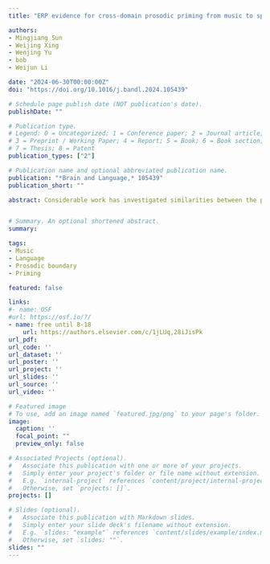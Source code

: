 ```yaml
---
title: "ERP evidence for cross-domain prosodic priming from music to speech"

authors:
- Mingjiang Sun
- Weijing Xing
- Wenjing Yu
- bob
- Weijun Li

date: "2024-06-30T00:00:00Z"
doi: "https://doi.org/10.1016/j.bandl.2024.105439"

# Schedule page publish date (NOT publication's date).
publishDate: ""

# Publication type.
# Legend: 0 = Uncategorized; 1 = Conference paper; 2 = Journal article;
# 3 = Preprint / Working Paper; 4 = Report; 5 = Book; 6 = Book section;
# 7 = Thesis; 8 = Patent
publication_types: ["2"]

# Publication name and optional abbreviated publication name.
publication: "*Brain and Language,* 105439"
publication_short: ""

abstract: Considerable work has investigated similarities between the processing of music and language, but it remains unclear whether typical, genuine music can influence speech processing via cross-domain priming. To investigate this, we measured ERPs to musical phrases and to syntactically ambiguous Chinese phrases that could be disambiguated by early or late prosodic boundaries. Musical primes also had either early or late prosodic boundaries and we asked participants to judge whether the prime and target have the same structure. Within musical phrases, prosodic boundaries elicited reduced N1 and enhanced P2 components (relative to the no-boundary condition) and musical phrases with late boundaries exhibited a closure positive shift (CPS) component. More importantly, primed target phrases elicited a smaller CPS compared to non-primed phrases, regardless of the type of ambiguous phrase. These results suggest that prosodic priming can occur across domains, supporting the existence of common neural processes in music and language processing. 


# Summary. An optional shortened abstract.
summary:

tags:
- Music
- Language
- Prosodic boundary
- Priming

featured: false

links:
#- name: OSF
#url: https://osf.io/?/
- name: free until 8-18
	url: https://authors.elsevier.com/c/1jLUq,28iJisPk
url_pdf: 
url_code: ''
url_dataset: ''
url_poster: ''
url_project: ''
url_slides: ''
url_source: ''
url_video: ''

# Featured image
# To use, add an image named `featured.jpg/png` to your page's folder. 
image:
  caption: ''
  focal_point: ""
  preview_only: false

# Associated Projects (optional).
#   Associate this publication with one or more of your projects.
#   Simply enter your project's folder or file name without extension.
#   E.g. `internal-project` references `content/project/internal-project/index.md`.
#   Otherwise, set `projects: []`.
projects: []

# Slides (optional).
#   Associate this publication with Markdown slides.
#   Simply enter your slide deck's filename without extension.
#   E.g. `slides: "example"` references `content/slides/example/index.md`.
#   Otherwise, set `slides: ""`.
slides: ""
---
```


